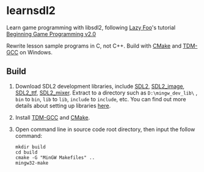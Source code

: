 learnsdl2
=========

Learn game programming with libsdl2, following [Lazy Foo](http://lazyfoo.net/)'s tutorial [Beginning Game Programming v2.0](http://lazyfoo.net/tutorials/SDL/index.php)

Rewrite lesson sample programs in C, not C++. Build with [CMake][7] and [TDM-GCC][6] on Windows.


## Build

1. Download SDL2 development libraries, include [SDL2][1], [SDL2_image][2], [SDL2_ttf][3], [SDL2_mixer][4]. Extract to a directory such as `D:\mingw_dev_lib\` , `bin` to `bin`, `lib` to `lib`, `include` to `include`, etc. You can find out more details about setting up libraries [here][5].

2. Install [TDM-GCC][6] and [CMake][7].

3. Open command line in source code root directory, then input the follow command:

    ```shell
    mkdir build
    cd build
    cmake -G "MinGW Makefiles" ..
    mingw32-make
    ```

[1]: http://libsdl.org/download-2.0.php "SDL 2.0"
[2]: https://www.libsdl.org/projects/SDL_image/ "SDL_image 2.0"
[3]: https://www.libsdl.org/projects/SDL_ttf/ "SDL_ttf 2.0"
[4]: https://www.libsdl.org/projects/SDL_mixer/ "SDL_mixer 2.0"
[5]: http://lazyfoo.net/tutorials/SDL/01_hello_SDL/index.php "Hello SDL"
[6]: http://tdm-gcc.tdragon.net/ "TDM-GCC"
[7]: http://www.cmake.org/ "CMake"

